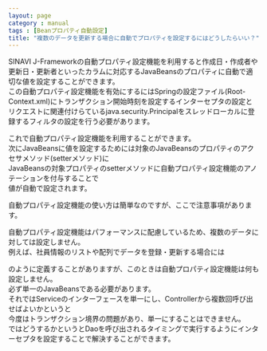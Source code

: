 ```yaml
---
layout: page
category : manual
tags : [Beanプロパティ自動設定]
title: "複数のデータを更新する場合に自動でプロパティを設定するにはどうしたらいい？"
---
```


SINAVI J-Frameworkの自動プロパティ設定機能を利用すると作成日・作成者や更新日・更新者といったカラムに対応するJavaBeansのプロパティに自動で適切な値を設定することができます。  
この自動プロパティ設定機能を有効にするにはSpringの設定ファイル(Root-Context.xml)にトランザクション開始時刻を設定するインターセプタの設定と  
リクエストに関連付けらているjava.security.Principalをスレッドローカルに登録するフィルタの設定を行う必要があります。  

<script src="https://gist.github.com/tetsuya-oikawa/887df6abda4ba0a983a6.js"></script>

これで自動プロパティ設定機能を利用することができます。  
次にJavaBeansに値を設定するためには対象のJavaBeansのプロパティのアクセサメソッド(setterメソッド)に  
JavaBeansの対象プロパティのsetterメソッドに自動プロパティ設定機能のアノテーションを付与することで  
値が自動で設定されます。

<script src="https://gist.github.com/tetsuya-oikawa/a3b97caccb385ed86441.js"></script>
自動プロパティ設定機能の使い方は簡単なのですが、ここで注意事項があります。  

自動プロパティ設定機能はパフォーマンスに配慮しているため、複数のデータに対しては設定しません。  
例えば、社員情報のリストや配列でデータを登録・更新する場合には  


<script src="https://gist.github.com/tetsuya-oikawa/1e31afb23e56a054f69e.js"></script>

のように定義することがありますが、このときは自動プロパティ設定機能は何も設定しません。  
必ず単一のJavaBeansである必要があります。  
それではServiceのインターフェースを単一にし、Controllerから複数回呼び出せばよいかというと  
今度はトランザクション境界の問題があり、単一にすることはできません。  
ではどうするかというとDaoを呼び出されるタイミングで実行するようにインターセプタを設定することで解決することができます。  

<script src="https://gist.github.com/tetsuya-oikawa/9ce9d1e264b29708cd20.js"></script>

